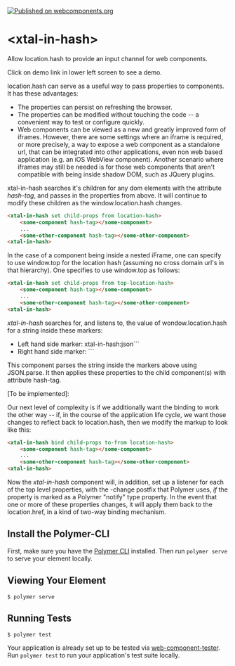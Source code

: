[![Published on webcomponents.org](https://img.shields.io/badge/webcomponents.org-published-blue.svg)](https://www.webcomponents.org/element/bahrus/xtal-in-hash)

# \<xtal-in-hash\>


Allow location.hash to provide an input channel for web components.  

Click on demo link in lower left screen to see a demo.

location.hash can serve as a useful way to pass properties to components.  It has these advantages:

*  The properties can persist on refreshing the browser.
*  The properties can be modified without touching the code -- a convenient way to test or configure quickly.
*  Web components can be viewed as a new and greatly improved form of iframes.  However, there are some settings where an iframe is required, or more precisely, a way to expose a web component as a standalone url, that can be integrated into other applications, even non web based application (e.g. an iOS WebView component).  Another scenario where iframes may still be needed is for those web components that aren't compatible with being inside shadow DOM, such as JQuery plugins.

xtal-in-hash searches it's children for any dom elements with the attribute *hash-tag*, and passes in the properties from above.  It will continue to modify these children as the window.location.hash changes.

```html
<xtal-in-hash set child-props from location-hash>
    <some-component hash-tag></some-component>
    ...
    <some-other-component hash-tag></some-other-component>
<xtal-in-hash>
```

In the case of a component being inside a nested iFrame, one can specify to use window.top for the location hash (assuming no cross domain url's in that hierarchy).  One specifies to use window.top as follows:

```html
<xtal-in-hash set child-props from top-location-hash>
    <some-component hash-tag></some-component>
    ...
    <some-other-component hash-tag></some-other-component>
<xtal-in-hash>
```

*xtal-in-hash* searches for, and listens to, the value of wondow.location.hash for a string inside these markers:

 *  Left hand side marker: xtal-in-hash:json```
 *  Right hand side marker: ``` 

This component parses the string inside the markers above using JSON.parse.  It then applies these properties to the child component(s) with attribute hash-tag. 

[To be implemented]:

Our next level of complexity is if we additionally want the binding to work the other way -- if, in the course of the application life cycle, we want those changes to reflect back to location.hash, then we modify the markup to look like this:

```html
<xtal-in-hash bind child-props to-from location-hash>
    <some-component hash-tag></some-component>
    ...
    <some-other-component hash-tag></some-other-component>
<xtal-in-hash>
```
 Now the *xtal-in-hash* component will, in addition, set up a listener for each of the top level properties, with the -change postfix that Polymer uses, *if* the property is marked as a Polymer "notify" type property.  In the event that one or more of these properties changes, it will apply them back to the location.href, in a kind of two-way binding mechanism.



## Install the Polymer-CLI

First, make sure you have the [Polymer CLI](https://www.npmjs.com/package/polymer-cli) installed. Then run `polymer serve` to serve your element locally.

## Viewing Your Element

```
$ polymer serve
```

## Running Tests

```
$ polymer test
```

Your application is already set up to be tested via [web-component-tester](https://github.com/Polymer/web-component-tester). Run `polymer test` to run your application's test suite locally.
